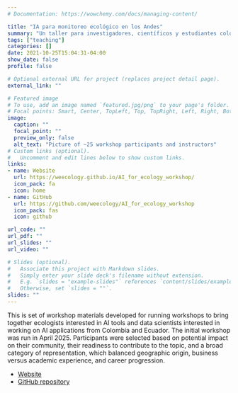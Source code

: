```yaml
---
# Documentation: https://wowchemy.com/docs/managing-content/

title: "IA para monitoreo ecológico en los Andes"
summary: "Un taller para investigadores, científicos y estudiantes colombianos y ecuatorianos"
tags: ["teaching"]
categories: []
date: 2021-10-25T15:04:31-04:00
show_date: false
profile: false

# Optional external URL for project (replaces project detail page).
external_link: ""

# Featured image
# To use, add an image named `featured.jpg/png` to your page's folder.
# Focal points: Smart, Center, TopLeft, Top, TopRight, Left, Right, BottomLeft, Bottom, BottomRight.
image:
  caption: ""
  focal_point: ""
  preview_only: false
  alt_text: "Picture of ~25 workshop participants and instructors"
# Custom links (optional).
#   Uncomment and edit lines below to show custom links.
links:
- name: Website
  url: https://weecology.github.io/AI_for_ecology_workshop/
  icon_pack: fa
  icon: home
- name: GitHub
  url: https://github.com/weecology/AI_for_ecology_workshop
  icon_pack: fas
  icon: github

url_code: ""
url_pdf: ""
url_slides: ""
url_video: ""

# Slides (optional).
#   Associate this project with Markdown slides.
#   Simply enter your slide deck's filename without extension.
#   E.g. `slides = "example-slides"` references `content/slides/example-slides.md`.
#   Otherwise, set `slides = ""`.
slides: ""
---
```


This is set of workshop materials developed for running workshops to bring together ecologists interested in AI tools and data scientists interested in working on AI applications from Colombia and Ecuador. The initial workshop was run in April 2025. Participants were selected based on potential impact on their community, their readiness to contribute to the topic, and a broad category of representation, which balanced geographic origin, business versus academic experience, and career progression.

* [Website](https://weecology.github.io/AI_for_ecology_workshop/)
* [GitHub repository](https://github.com/weecology/AI_for_ecology_workshop)
